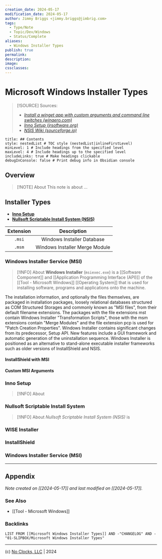 ```yaml
---
creation_date: 2024-05-17
modification_date: 2024-05-17
author: Jimmy Briggs <jimmy.briggs@jimbrig.com>
tags:
  - Type/Note
  - Topic/Dev/Windows
  - Status/Complete
aliases:
  - Windows Installer Types
publish: true
permalink:
description:
image:
cssclasses:
---
```


# Microsoft Windows Installer Types

> [!SOURCE] Sources:
> - *[Install a winget app with custom arguments and command line switches (winaero.com)](https://winaero.com/install-a-winget-app-with-custom-arguments-and-command-line-switches/)*
> - *[Inno Setup (jrsoftware.org)](https://jrsoftware.org/isinfo.php)*
> - *[NSIS Wiki (sourceforge.io)](https://nsis.sourceforge.io/Main_Page)*

```table-of-contents
title: ## Contents 
style: nestedList # TOC style (nestedList|inlineFirstLevel)
minLevel: 1 # Include headings from the specified level
maxLevel: 4 # Include headings up to the specified level
includeLinks: true # Make headings clickable
debugInConsole: false # Print debug info in Obsidian console
```

## Overview

> [!NOTE] About
> This note is about ...

## Installer Types

- **[Inno Setup](#inno-setup)**
- **[Nullsoft Scriptable Install System (NSIS)](#nullsoft-scriptable-install-system%20(nsis))**

| Extension | Description |
| :--------: | :-------------: |
| `.msi` | Windows Installer Database |
| `.msm` | Windows Installer Merge Module |

### Windows Installer Service (MSI)

> [!INFO] About
> **Windows Installer** (`msiexec.exe`) is a [[Software Component]] and [[Application Programming Interface (API)]] of the [[Tool - Microsoft Windows]] [[Operating System]] that is used for installing software, programs and applications onto the machine.


The installation information, and optionally the files themselves, are packaged in installation packages, loosely relational databases structured as COM Structured Storages and commonly known as "MSI files", from their default filename extensions. The packages with the file extensions mst contain Windows Installer "Transformation Scripts", those with the msm extensions contain "Merge Modules" and the file extension pcp is used for "Patch Creation Properties". Windows Installer contains significant changes from its predecessor, Setup API. New features include a GUI framework and automatic generation of the uninstallation sequence. Windows Installer is positioned as an alternative to stand-alone executable installer frameworks such as older versions of InstallShield and NSIS.

#### InstallShield with MSI

#### Custom MSI Arguments



### Inno Setup

> [!INFO] About
> 

### Nullsoft Scriptable Install System

> [!INFO] About
> *Nullsoft Scriptable Install System (NSIS)* is 

### WISE Installer

### InstallShield

### Windows Installer Service (MSI)

***

## Appendix

*Note created on [[2024-05-17]] and last modified on [[2024-05-17]].*

### See Also

- [[Tool - Microsoft Windows]]

### Backlinks

```dataview
LIST FROM [[Microsoft Windows Installer Types]] AND -"CHANGELOG" AND -"01-SLIPBOX/Microsoft Windows Installer Types"
```

***

(c) [No Clocks, LLC](https://github.com/noclocks) | 2024